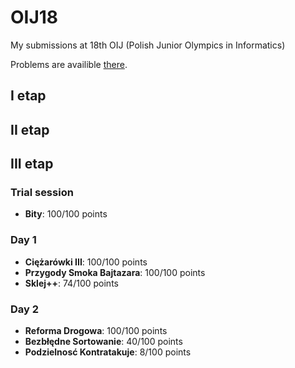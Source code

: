# OIJ18
My submissions at 18th OIJ (Polish Junior Olympics in Informatics)

Problems are availible [there](https://szkopul.edu.pl/task_archive/oig/#problemgroups-18). 

## I etap
## II etap
## III etap 
### Trial session
  - **Bity**: 100/100 points
### Day 1
  - **Ciężarówki III**: 100/100 points
  - **Przygody Smoka Bajtazara**: 100/100 points
  - **Sklej++**: 74/100 points
### Day 2
  - **Reforma Drogowa**: 100/100 points
  - **Bezbłędne Sortowanie**: 40/100 points
  - **Podzielnosć Kontratakuje**: 8/100 points
